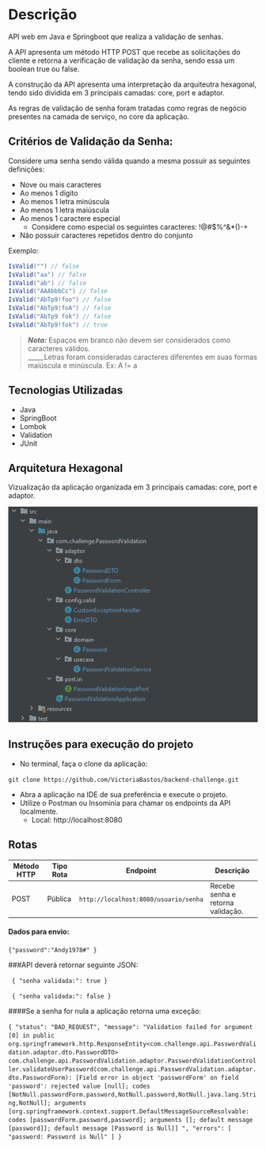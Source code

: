 
# Descrição

API web em Java e Springboot que realiza a validação de senhas.

A API apresenta um método HTTP POST que recebe as solicitações do cliente e retorna a verificação de validação da senha, sendo essa um boolean true ou false.

A construção da API apresenta uma interpretação da arquiteutra hexagonal, tendo sido dividida em 3 principais camadas: core, port e adaptor.

As regras de validação de senha foram tratadas como regras de negócio presentes na camada de serviço, no core da aplicação. 


## Critérios de Validação da Senha:

Considere uma senha sendo válida quando a mesma possuir as seguintes definições:

- Nove ou mais caracteres
- Ao menos 1 dígito
- Ao menos 1 letra minúscula
- Ao menos 1 letra maiúscula
- Ao menos 1 caractere especial
  - Considere como especial os seguintes caracteres: !@#$%^&*()-+
- Não possuir caracteres repetidos dentro do conjunto

Exemplo:  

```c#
IsValid("") // false  
IsValid("aa") // false  
IsValid("ab") // false  
IsValid("AAAbbbCc") // false  
IsValid("AbTp9!foo") // false  
IsValid("AbTp9!foA") // false
IsValid("AbTp9 fok") // false
IsValid("AbTp9!fok") // true
```

> **_Nota:_**  Espaços em branco não devem ser considerados como caracteres válidos.</br>
> _____Letras foram consideradas caracteres diferentes em suas formas maiúscula e minúscula. Ex: A != a

## Tecnologias Utilizadas
- Java
- SpringBoot
- Lombok
- Validation
- JUnit

## Arquitetura Hexagonal

Vizualização da aplicação organizada em 3 principais camadas: core, port e adaptor.

<img src="./assets/archHex.PNG">

## Instruções para execução do projeto
- No terminal, faça o clone da aplicação:

``git clone https://github.com/VictoriaBastos/backend-challenge.git``

- Abra a aplicação na IDE de sua preferência e execute o projeto.
- Utilize o Postman ou Insominia para chamar os endpoints da API localmente.
  - Local: http://localhost:8080

## Rotas

| Método HTTP | Tipo Rota | Endpoint                               | Descrição                         |
|-------------| --------- |----------------------------------------|-----------------------------------|
| POST        | Pública   | `http://localhost:8080/usuario/senha` | Recebe senha e retorna validação. |     

#### Dados para envio:
``{"password":"Andy1978#"
}``

###API deverá retornar seguinte JSON:

`` {
      "senha validada:": true
}``

`` {
"senha validada:": false
}``

####Se a senha for nula a aplicação retorna uma exceção:

``{
"status": "BAD_REQUEST",
"message": "Validation failed for argument [0] in public org.springframework.http.ResponseEntity<com.challenge.api.PasswordValidation.adaptor.dto.PasswordDTO> com.challenge.api.PasswordValidation.adaptor.PasswordValidationController.validateUserPassword(com.challenge.api.PasswordValidation.adaptor.dto.PasswordForm): [Field error in object 'passwordForm' on field 'password': rejected value [null]; codes [NotNull.passwordForm.password,NotNull.password,NotNull.java.lang.String,NotNull]; arguments [org.springframework.context.support.DefaultMessageSourceResolvable: codes [passwordForm.password,password]; arguments []; default message [password]]; default message [Password is Null]] ",
"errors": [
"password: Password is Null"
]
}``




